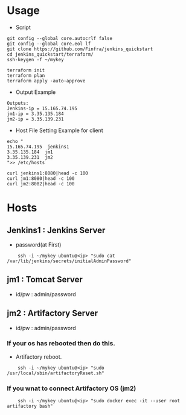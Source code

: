 # Usage
* Script
```
git config --global core.autocrlf false
git config --global core.eol lf
git clone https://github.com/Finfra/jenkins_quickstart
cd jenkins_quickstart/terraform/
ssh-keygen -f ~/mykey

terraform init
terraform plan
terraform apply -auto-approve

```

* Output Example
```
Outputs:
Jenkins-ip = 15.165.74.195
jm1-ip = 3.35.135.184
jm2-ip = 3.35.139.231
```

* Host File Setting Example for client
```
echo "
15.165.74.195  jenkins1
3.35.135.184  jm1
3.35.139.231  jm2
">> /etc/hosts

curl jenkins1:8080|head -c 100
curl jm1:8080|head -c 100
curl jm2:8082|head -c 100
```

# Hosts
## Jenkins1 : Jenkins Server
* password(at First)
```
    ssh -i ~/mykey ubuntu@<ip> "sudo cat /var/lib/jenkins/secrets/initialAdminPassword"
```

## jm1      : Tomcat Server
* id/pw : admin/password

## jm2      : Artifactory Server
* id/pw : admin/password

### If your os has rebooted then do this.
* Artifactory reboot.
```
    ssh -i ~/mykey ubuntu@<ip> "sudo /usr/local/sbin/artifactoryReset.sh"
```

### If you wnat to connect Artifactory OS (jm2)
```
    ssh -i ~/mykey ubuntu@<ip> "sudo docker exec -it --user root artifactory bash"
```
